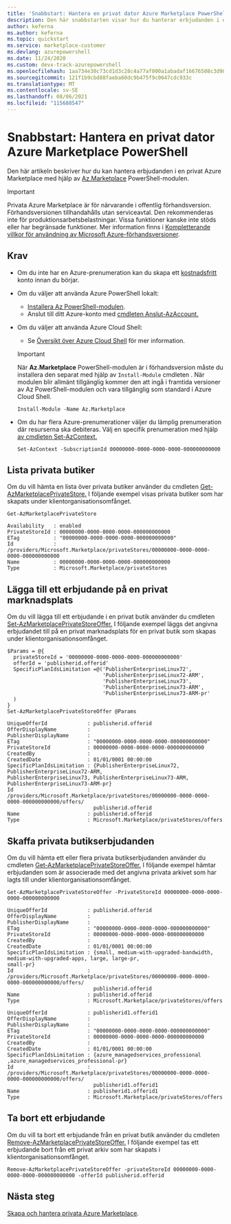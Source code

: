 ```yaml
---
title: 'Snabbstart: Hantera en privat dator Azure Marketplace PowerShell'
description: Den här snabbstarten visar hur du hanterar erbjudanden i en privat Azure Marketplace med Azure PowerShell.
author: keferna
ms.author: keferna
ms.topic: quickstart
ms.service: marketplace-customer
ms.devlang: azurepowershell
ms.date: 11/24/2020
ms.custom: devx-track-azurepowershell
ms.openlocfilehash: 1aa734e30c73cd1d3c28c4a77af000a1abadaf16676508c3d986bb23b3a2d2d7
ms.sourcegitcommit: 121f1b9cbd88faeba60dc9b475f9c0647cdc933c
ms.translationtype: MT
ms.contentlocale: sv-SE
ms.lasthandoff: 08/06/2021
ms.locfileid: "115688547"
---
```

# <a name="quickstart-manage-a-private-azure-marketplace-using-powershell"></a>Snabbstart: Hantera en privat dator Azure Marketplace PowerShell

Den här artikeln beskriver hur du kan hantera erbjudanden i en privat Azure Marketplace med hjälp av [Az.Marketplace](/powershell/module/az.marketplace) PowerShell-modulen.

> [!IMPORTANT]
> Privata Azure Marketplace är för närvarande i offentlig förhandsversion. Förhandsversionen tillhandahålls utan serviceavtal. Den rekommenderas inte för produktionsarbetsbelastningar. Vissa funktioner kanske inte stöds eller har begränsade funktioner. Mer information finns i [Kompletterande villkor för användning av Microsoft Azure-förhandsversioner](https://azure.microsoft.com/support/legal/preview-supplemental-terms/).

## <a name="requirements"></a>Krav

* Om du inte har en Azure-prenumeration kan du skapa ett [kostnadsfritt](https://azure.microsoft.com/free/) konto innan du börjar.

* Om du väljer att använda Azure PowerShell lokalt:
  * [Installera Az PowerShell-modulen](/powershell/azure/install-az-ps).
  * Anslut till ditt Azure-konto med [cmdleten Anslut-AzAccount.](/powershell/module/az.accounts/connect-azaccount)
* Om du väljer att använda Azure Cloud Shell:
  * Se [Översikt över Azure Cloud Shell](/azure/cloud-shell/overview) för mer information.

  > [!IMPORTANT]
  > När **Az.Marketplace** PowerShell-modulen är i förhandsversion måste du installera den separat med hjälp av `Install-Module` cmdleten . När modulen blir allmänt tillgänglig kommer den att ingå i framtida versioner av Az PowerShell-modulen och vara tillgänglig som standard i Azure Cloud Shell.

  ```azurepowershell-interactive
  Install-Module -Name Az.Marketplace
  ```

* Om du har flera Azure-prenumerationer väljer du lämplig prenumeration där resurserna ska debiteras. Välj en specifik prenumeration med hjälp [av cmdleten Set-AzContext.](/powershell/module/az.accounts/set-azcontext)

  ```azurepowershell-interactive
  Set-AzContext -SubscriptionId 00000000-0000-0000-0000-000000000000
  ```

## <a name="list-private-stores"></a>Lista privata butiker

Om du vill hämta en lista över privata butiker använder du cmdleten [Get-AzMarketplacePrivateStore.](/powershell/module/az.marketplace/get-azmarketplaceprivatestore) I följande exempel visas privata butiker som har skapats under klientorganisationsomfånget.

```azurepowershell-interactive
Get-AzMarketplacePrivateStore
```

```Output
Availability   : enabled
PrivateStoreId : 00000000-0000-0000-0000-000000000000
ETag           : "00000000-0000-0000-0000-000000000000"
Id             : /providers/Microsoft.Marketplace/privateStores/00000000-0000-0000-0000-000000000000
Name           : 00000000-0000-0000-0000-000000000000
Type           : Microsoft.Marketplace/privateStores
```

## <a name="add-an-offer-to-a-private-marketplace"></a>Lägga till ett erbjudande på en privat marknadsplats

Om du vill lägga till ett erbjudande i en privat butik använder du cmdleten [Set-AzMarketplacePrivateStoreOffer.](/powershell/module/az.marketplace/set-azmarketplaceprivatestoreoffer) I följande exempel läggs det angivna erbjudandet till på en privat marknadsplats för en privat butik som skapas under klientorganisationsomfånget.

```azurepowershell-interactive
$Params = @{
  privateStoreId = '00000000-0000-0000-0000-000000000000'
  offerId = 'publisherid.offerid'
  SpecificPlanIdsLimitation =@('PublisherEnterpriseLinux72',
                               'PublisherEnterpriseLinux72-ARM',
                               'PublisherEnterpriseLinux73',
                               'PublisherEnterpriseLinux73-ARM',
                               'PublisherEnterpriseLinux73-ARM-pr'
  )
}
Set-AzMarketplacePrivateStoreOffer @Params
```

```Output
UniqueOfferId             : publisherid.offerid
OfferDisplayName          :
PublisherDisplayName      :
ETag                      : "00000000-0000-0000-0000-000000000000"
PrivateStoreId            : 00000000-0000-0000-0000-000000000000
CreatedBy                 :
CreatedDate               : 01/01/0001 00:00:00
SpecificPlanIdsLimitation : {PublisherEnterpriseLinux72, PublisherEnterpriseLinux72-ARM,
PublisherEnterpriseLinux73, PublisherEnterpriseLinux73-ARM, PublisherEnterpriseLinux73-ARM-pr}
Id                        :
/providers/Microsoft.Marketplace/privateStores/00000000-0000-0000-0000-000000000000/offers/
                            publisherid.offerid
Name                      : publisherid.offerid
Type                      : Microsoft.Marketplace/privateStores/offers
```

## <a name="get-private-store-offers"></a>Skaffa privata butikserbjudanden

Om du vill hämta ett eller flera privata butikserbjudanden använder du cmdleten [Get-AzMarketplacePrivateStoreOffer.](/powershell/module/az.marketplace/get-azmarketplaceprivatestoreoffer) I följande exempel hämtar erbjudanden som är associerade med det angivna privata arkivet som har lagts till under klientorganisationsomfånget.

```azurepowershell-interactive
Get-AzMarketplacePrivateStoreOffer -PrivateStoreId 00000000-0000-0000-0000-000000000000
```

```Output
UniqueOfferId             : publisherid.offerid
OfferDisplayName          :
PublisherDisplayName      :
ETag                      : "00000000-0000-0000-0000-000000000000"
PrivateStoreId            : 00000000-0000-0000-0000-000000000000
CreatedBy                 :
CreatedDate               : 01/01/0001 00:00:00
SpecificPlanIdsLimitation : {small, medium-with-upgraded-bandwidth, medium-with-upgraded-apps, large, large-pr,
small-pr}
Id                        :
/providers/Microsoft.Marketplace/privateStores/00000000-0000-0000-0000-000000000000/offers/
                            publisherid.offerid
Name                      : publisherid.offerid
Type                      : Microsoft.Marketplace/privateStores/offers

UniqueOfferId             : publisherid1.offerid1
OfferDisplayName          :
PublisherDisplayName      :
ETag                      : "00000000-0000-0000-0000-000000000000"
PrivateStoreId            : 00000000-0000-0000-0000-000000000000
CreatedBy                 :
CreatedDate               : 01/01/0001 00:00:00
SpecificPlanIdsLimitation : {azure_managedservices_professional ,azure_managedservices_professional-pr}
Id                        :
/providers/Microsoft.Marketplace/privateStores/00000000-0000-0000-0000-000000000000/offers/
                            publisherid1.offerid1
Name                      : publisherid1.offerid1
Type                      : Microsoft.Marketplace/privateStores/offers
```

## <a name="remove-an-offer"></a>Ta bort ett erbjudande

Om du vill ta bort ett erbjudande från en privat butik använder du cmdleten [Remove-AzMarketplacePrivateStoreOffer.](/powershell/module/az.marketplace/remove-azmarketplaceprivatestoreoffer) I följande exempel tas ett erbjudande bort från ett privat arkiv som har skapats i klientorganisationsomfånget.

```azurepowershell-interactive
Remove-AzMarketplacePrivateStoreOffer -privateStoreId 00000000-0000-0000-0000-000000000000 -offerId publisherid.offerid
```

## <a name="next-steps"></a>Nästa steg

[Skapa och hantera privata Azure Marketplace](create-manage-private-azure-marketplace.md).